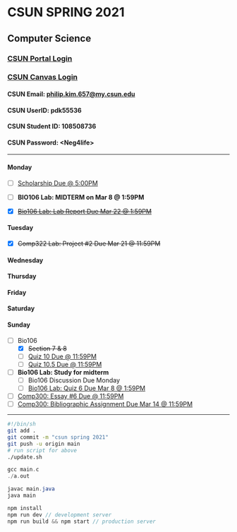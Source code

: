 # CSUN SPRING 2021

## Computer Science

### [CSUN Portal Login](https://auth.csun.edu/cas/login?method=POST&service=https%3A%2F%2Fmynorthridge.csun.edu%2Fpsp%2FPANRPRD%2F%3Fcmd%3Dlogin%26languageCd%3DENG)

### [CSUN Canvas Login](https://auth.csun.edu/cas/login?service=https://mynorthridge.csun.edu/psp/PANRPRD/?cmd=login&languageCd=ENG)

#### CSUN Email: [philip.kim.657@my.csun.edu](https://mail.google.com/mail/u/0/?ogbl#inbox)

#### CSUN UserID: pdk55536

#### CSUN Student ID: 108508736

#### CSUN Password: \<Neg4life>

***

#### Monday

- [ ] [Scholarship Due @ 5:00PM](https://www.ecs.csun.edu/scholarship/)

- [ ] **BIO106 Lab: MIDTERM on Mar 8 @ 1:59PM**

- [X] ~~[Bio106 Lab: Lab Report Due Mar 22 @ 1:59PM](https://canvas.csun.edu/courses/102340/assignments/917216?module_item_id=3294526)~~

#### Tuesday

- [X] ~~Comp322 Lab: Project #2 Due Mar 21 @ 11:59PM~~

#### Wednesday

#### Thursday

#### Friday

#### Saturday

#### Sunday

- [ ] Bio106
  - [X] ~~Section 7 & 8~~
  - [ ] [Quiz 10 Due @ 11:59PM](https://canvas.csun.edu/courses/91145/quizzes/267648)
  - [ ] [Quiz 10.5 Due @ 11:59PM](https://canvas.csun.edu/courses/91145/quizzes/267662)
- [ ] **Bio106 Lab: Study for midterm**
  - [ ] Bio106 Discussion Due Monday
  - [ ] [Bio106 Lab: Quiz 6 Due Mar 8 @ 1:59PM](https://canvas.csun.edu/courses/102340/quizzes/266495?module_item_id=3294529)
- [ ] [Comp300: Essay #6 Due @ 11:59PM](https://docs.google.com/document/d/1_qICcO-2zlUgyHDJyHt6eK3cREMXFZDWIJzsJ-tlBPc/edit)
- [ ] [Comp300: Bibliographic Assignment Due Mar 14 @ 11:59PM](https://docs.google.com/document/d/1bEvjrZzd8rK3aCi-6D2LYhRRpUSAvsZ2I3KonbkhqgE/edit)

***

```bash
#!/bin/sh
git add .
git commit -m "csun spring 2021"
git push -u origin main
# run script for above
./update.sh
```

```c
gcc main.c
./a.out
```

```java
javac main.java
java main
```

```javascript
npm install
npm run dev // development server
npm run build && npm start // production server
```
